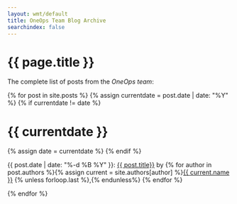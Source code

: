 ```yaml
---
layout: wmt/default
title: OneOps Team Blog Archive
searchindex: false
---
```


<h1 class="yellow">{{ page.title }}</h1>

<p>The complete list of posts from the <em>OneOps team</em>:</p>

{% for post in site.posts %}
{% assign currentdate = post.date | date: "%Y" %}
{% if currentdate != date %}
<h1 id="y{{currentdate}}">{{ currentdate }}</h1>
{% assign date = currentdate %} 
{% endif %}

<p>
{{ post.date | date: "%-d %B %Y" }}:
<a href="{{ post.url }}">{{ post.title}}</a> by 
{% for author in post.authors %}{% assign current = site.authors[author] %}<a href="{{ current.web }}">{{ current.name }}</a>
{% unless forloop.last %},{% endunless%}
{% endfor %}
</p>

{% endfor %}
